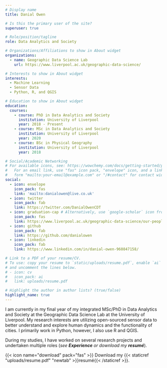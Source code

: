 ```yaml
---
# Display name
title: Danial Owen

# Is this the primary user of the site?
superuser: true

# Role/position/tagline
role: Data Analytics and Society

# Organizations/Affiliations to show in About widget
organizations:
  - name: Geographic Data Science Lab
    url: https://www.liverpool.ac.uk/geographic-data-science/

# Interests to show in About widget
interests:
  - Machine Learning
  - Sensor Data
  - Python, R, and QGIS

# Education to show in About widget
education:
  courses:
    - course: PhD in Data Analytics and Society
      institution: University of Liverpool
      year: 2018 - Present
    - course: MSc in Data Analytics and Society
      institution: University of Liverpool
      year: 2020
    - course: BSc in Physical Geography
      institution: University of Liverpool
      year: 2018

# Social/Academic Networking
# For available icons, see: https://wowchemy.com/docs/getting-started/page-builder/#icons
#   For an email link, use "fas" icon pack, "envelope" icon, and a link in the
#   form "mailto:your-email@example.com" or "/#contact" for contact widget.
social:
  - icon: envelope
    icon_pack: fas
    link: 'mailto:danialowen@live.co.uk'
  - icon: twitter
    icon_pack: fab
    link: https://twitter.com/DanialOwenCDT
  - icon: graduation-cap # Alternatively, use `google-scholar` icon from `ai` icon pack
    icon_pack: fas
    link: https://www.liverpool.ac.uk/geographic-data-science/our-people/
  - icon: github
    icon_pack: fab
    link: https://github.com/danialowen
  - icon: linkedin
    icon_pack: fab
    link: https://www.linkedin.com/in/danial-owen-960847158/

# Link to a PDF of your resume/CV.
# To use: copy your resume to `static/uploads/resume.pdf`, enable `ai` icons in `params.toml`,
# and uncomment the lines below.
# - icon: cv
#   icon_pack: ai
#   link: uploads/resume.pdf

# Highlight the author in author lists? (true/false)
highlight_name: true
---
```


I am currently in my final year of my integrated MSc/PhD in Data Analytics and Society at the Geographic Data Science Lab at the University of Liverpool. My research interests are utilizing open-sourced sensor data to better understand and explore human dynamics and the functionality of cities. I primarily work in Python, however, I also use R and QGIS.  

During my studies, I have worked on several research projects and undertaken multiple roles (*see* ***Experience*** *or download my* ***resumé***).  

{{< icon name="download" pack="fas" >}} Download my {{< staticref "uploads/resume.pdf" "newtab" >}}resumé{{< /staticref >}}.
